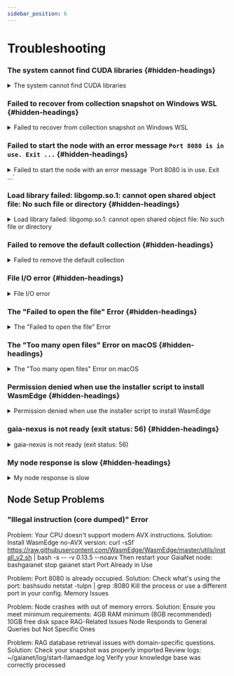 ```yaml
---
sidebar_position: 6
---
```


# Troubleshooting

### The system cannot find CUDA libraries {#hidden-headings}
<details>
  <summary>The system cannot find CUDA libraries</summary>

  Sometimes, the CUDA toolkit is installed in a non-standard location. The error message here is often not able to find `libcu*12`. For example, you might have CUDA installed with your Python setup. The following command would install CUDA into Python's environment.

  ```bash
  sudo apt install python3-pip -y
  pip3 install --upgrade fschat accelerate autoawq vllm
  ```

  The easiest way to fix is simply to link those non-standard CUDA libraries to the standard location, like this.

  ```bash
  ln -s /usr/local/lib/python3.10/dist-packages/nvidia/cublas/lib/libcublas.so.12 /usr/lib/libcublas.so.12
  ln -s /usr/local/lib/python3.10/dist-packages/nvidia/cuda_runtime/lib/libcudart.so.12 /usr/lib/libcudart.so.12
  ln -s /usr/local/lib/python3.10/dist-packages/nvidia/cublas/lib/libcublasLt.so.12 /usr/lib/libcublasLt.so.12
  ```

</details>

### Failed to recover from collection snapshot on Windows WSL {#hidden-headings}
<details>
  <summary>Failed to recover from collection snapshot on Windows WSL</summary>

  On Windows WSL, you could see this error while running `gaianet init`.

  ```bash
    * Import the Qdrant collection snapshot ...
        The process may take a few minutes. Please wait ...
      * [Error] Failed to recover from the collection snapshot. {"status":{"error":"Service internal error: Tokio task join error: task 1242 panicked"},"time":0.697784244}
  ```

  When you look into the `~/gaianet/log/init-qdrant.log` file, you could see this line of error

  ```bash
  2024-05-20T07:24:52.900895Z ERROR qdrant::startup: Panic occurred in file /home/runner/.cargo/registry/src/index.crates.io-6f17d22bba15001f/cgroups-rs-0.3.4/src/memory.rs at line 587: called `Result::unwrap()` on an `Err` value: Error { kind: ReadFailed("/sys/fs/cgroup/memory.high"), cause: Some(Os { code: 2, kind: NotFound, message: "No such file or directory" }) }  
  ```

  The solution is to disable the `autoMemoryReclaim` feature in WSL. Step to turn on/off this feature:

  1. Edit `C:\Users<Your user name>.wslconfig`
  2. Remove or comment out `autoMemoryReclaim` in `[experimental]` section.

  ![](/img/docs/disable_autoMemoryReclaim_wsl.png)

  Thanks to [RoggeOhta](https://github.com/RoggeOhta) for discovering this. You can learn more about it [here](https://github.com/GaiaNet-AI/gaianet-node/issues/46).

</details>

### Failed to start the node with an error message `Port 8080 is in use. Exit ...` {#hidden-headings}
<details>
  <summary>Failed to start the node with an error message `Port 8080 is in use. Exit ...`</summary>

  You may see the following error when you run `gaianet start`. 

  ```bash
  gaianet start
  [+] Checking the config.json file ...

  You already have a private key.
  [+] Starting LlamaEdge API Server ...

      Port 8080 is in use. Exit ...
  ```

  The solution is to run `gaianet stop`  first to kill all processes, and then run `gaianet start` to start the node.

</details>

### Load library failed: libgomp.so.1: cannot open shared object file: No such file or directory {#hidden-headings}
<details>
  <summary>Load library failed: libgomp.so.1: cannot open shared object file: No such file or directory</summary>

  On Windows WSL, you may see this error when running `curl -sSfL 'https://github.com/GaiaNet-AI/gaianet-node/releases/latest/download/install.sh' | bash`

  ```bash
  * Generate node IS
  [2024-07-02 17:50:55.175] [error] loading failed: invalid path, Code: 0x20
  [2024-07-02 17:50:55.175] [error]   Load library failed: libgomp.so.1: cannot open shared object file: No such file or directory
  [2024-07-02 17:50:55.176] [error] loading failed: invalid path, Code: 0x20
  [2024-07-02 17:50:55.176] [error]   Load library failed: libgomp.so.1: cannot open shared object file: No such file or directory
  ```
  The error is caused by the lack of `libgomp.so.1`, a library that should be automatically installed on Ubuntu by default.

  To solve this, you must install the `libgomp.so.1` library.

  ```bash
  sudo apt-get update
  sudo apt-get install libgomp1
  ```

  If you're using CentOS, you can use

  ```bash
  yum install libgomp
  ```

  This issue was fixed in `version 0.2.2`.

</details>

### Failed to remove the default collection {#hidden-headings}
<details>
  <summary>Failed to remove the default collection</summary>

  ```bash
  Failed to remove the default collection. {"status":{"error":"Service internal error: No such file or directory (os error 2)"},"time":0.050924542}
  ```

  It typically indicates that the Qdrant instance was not shut down properly before you try to init it again with a new snapshot. The solution is to stop the GaiaNet node first.

  ```bash
  gaianet stop
  ```

  Alternatively, you could manually kill the processes from the terminal or in the OS's Activity Monitor.

  ```bash
  sudo pkill -9 qdrant
  sudo pkill -9 wasmedge
  sudo pkill -9 frpc
  ```

  Then you can run `gaianet init` and then `gaianet start` again.

</details>

### File I/O error {#hidden-headings}
<details>
  <summary>File I/O error</summary>

  ```bash
      * Import the Qdrant collection snapshot ...
        The process may take a few minutes. Please wait ...
      * [Error] Failed to recover from the collection snapshot. An error occurred processing field `snapshot`: File I/O error: Operation not permitted (os error 1) 
  ```

  It typically indicates that the Qdrant instance was not shut down properly before you try to init it again with a new snapshot. The solution is to stop the GaiaNet node first. 

  ```bash
  gaianet stop
  ```

  Alternatively, you could manually kill the processes from the terminal or in the OS's Activity Monitor.

  ```bash
  sudo pkill -9 qdrant
  sudo pkill -9 wasmedge
  sudo pkill -9 frpc
  ```

  Then you can run `gaianet init` and then `gaianet start` again.

</details>

### The "Failed to open the file" Error {#hidden-headings}
<details>
  <summary>The "Failed to open the file" Error</summary>

  ```bash
  Warning: Failed to open the file 
  Warning: https://huggingface.co/datasets/max-id/gaianet-qdrant-snapshot/resolve
  Warning: /main/consensus/consensus.snapshot: No such file or directory
  curl: (23) Failure writing output to destination
  ```

  The reason for this type of error is a misconfigured `config.json` file. The solution is to delete the comments in `config.json` and re-run the `gaianet init` command.

</details>



### The "Too many open files" Error on macOS {#hidden-headings}
<details>
  <summary>The "Too many open files" Error on macOS</summary>

  When running `gaianet init` to initialize a new node on macOS, you may encounter an error related to snapshot recovery if your snapshot contains a large amount of text. The error message may be the following:

  ```bash
  * [Error] Failed to recover from the collection snapshot. {"status":{"error":"Service internal error: Too many open files (os error 24)"},"time":1.574064833}
      * [Error] Failed to recover from the collection snapshot. {"status":{"error":"Service internal error: Too many open files (os error 24)"},"time":1.574064833}
  ```

  This issue is caused by the default file descriptor (FD) limit on macOS, which is set to a relatively low value of 256.

  To resolve this issue, you can increase the default FD limit on your system. To do so, run the following command:

  ```bash
  ulimit -n 10000
  ```

  This will temporarily set the FD limit to 10,000. Next, use `gaianet init` and `gaianet start` commands in the SAME terminal.

</details>

### Permission denied when use the installer script to install WasmEdge {#hidden-headings}
<details>
  <summary>Permission denied when use the installer script to install WasmEdge</summary>

  When running `curl -sSfL 'https://github.com/GaiaNet-AI/gaianet-node/releases/latest/download/install.sh' | bash` to install GaiaNet node software, you may meet the permission denied error especially installing the WasmEdge runtime. 

  ![](/img/docs/troubleshooting-01.png)

  This error is caused by the lack of `/tmp` write permission. You can use `--tmpdir` to specify where you want to install the WasmEdge runtime. Please note, you will need to have written permission to the `<YOUR_PATH>` folder.

  ```bash
  curl -sSfL 'https://github.com/GaiaNet-AI/gaianet-node/releases/latest/download/install.sh' | bash -s -- --tmpdir YOUR_PATH
  ```

  This problem is fixed in `version 0.2.3`.

</details>

### gaia-nexus is not ready (exit status: 56) {#hidden-headings}
<details>
  <summary>gaia-nexus is not ready (exit status: 56)</summary>

  If you see the following error message, please use `gaianet start --wait 60` and try again. 

  ![gaia-nexus is not ready (exit status: 56)](/img/docs/gaia-nexus-exit-56.png)

  Alternatively, you should try reducing the `chat_ctx_size` value in the `config.json` to a smaller number like 8192 or 4096 as the default value may be too large for your machine.

  ![context size too large](/img/docs/ctx-size-too-large.png)

</details>

### My node response is slow {#hidden-headings}
<details>
  <summary>My node response is slow</summary>

  You should try reducing the `chat_ctx_size` value in the `config.json` to a smaller number like 8192 or 4096 as the default value may be too large for your machine.

  ![context size too large](/img/docs/ctx-size-too-large.png)

  If you still have slow response, you should use a higher end machine.

</details>

## Node Setup Problems

### "Illegal instruction (core dumped)" Error

Problem: Your CPU doesn't support modern AVX instructions.
Solution: Install WasmEdge no-AVX version:
curl -sSf https://raw.githubusercontent.com/WasmEdge/WasmEdge/master/utils/install_v2.sh | bash -s -- -v 0.13.5 --noavx
Then restart your GaiaNet node:
bashgaianet stop
gaianet start
Port Already in Use

Problem: Port 8080 is already occupied.
Solution: Check what's using the port:
bashsudo netstat -tulpn | grep :8080
Kill the process or use a different port in your config.
Memory Issues

Problem: Node crashes with out of memory errors.
Solution: Ensure you meet minimum requirements:
4GB RAM minimum (8GB recommended)
10GB free disk space
RAG-Related Issues
Node Responds to General Queries but Not Specific Ones

Problem: RAG database retrieval issues with domain-specific questions.
Solution:
Check your snapshot was properly imported
Review logs: ~/gaianet/log/start-llamaedge.log
Verify your knowledge base was correctly processed

